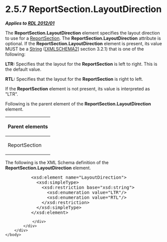 <html dir="LTR" xmlns:mshelp="http://msdn.microsoft.com/mshelp" xmlns:ddue="http://ddue.schemas.microsoft.com/authoring/2003/5" xmlns:xlink="http://www.w3.org/1999/xlink" xmlns:tool="http://www.microsoft.com/tooltip">
    <head>
        <meta http-equiv="Content-Type" content="text/html; CHARSET=utf-8"></meta>
        <meta name="save" content="history"></meta>
        <title>2.5.7 ReportSection.LayoutDirection</title>
        <xml>
            <mshelp:toctitle title="2.5.7 ReportSection.LayoutDirection"></mshelp:toctitle>
            <mshelp:rltitle title="[MS-RDL]: ReportSection.LayoutDirection"></mshelp:rltitle>
            <mshelp:keyword index="A" term="b8269680-5fba-403b-ac99-84e8cc7705cb"></mshelp:keyword>
            <mshelp:attr name="DCSext.ContentType" value="open specification"></mshelp:attr>
            <mshelp:attr name="AssetID" value="b8269680-5fba-403b-ac99-84e8cc7705cb"></mshelp:attr>
            <mshelp:attr name="TopicType" value="kbRef"></mshelp:attr>
            <mshelp:attr name="DCSext.Title" value="[MS-RDL]: ReportSection.LayoutDirection" />
        </xml>
    </head>
    <body>
        <div id="header">
            <h1 class="heading">2.5.7 ReportSection.LayoutDirection</h1>
        </div>
        <div id="mainSection">
            <div id="mainBody">
                <div id="allHistory" class="saveHistory"></div>
                <div id="sectionSection0" class="section" name="collapseableSection">
                    

<p><b><i>Applies to </i></b><a href="f165fb82-3c5a-4369-961c-128de233638c.htm"><b><i>RDL 2012/01</i></b></a></p>

<p>The <b>ReportSection.LayoutDirection</b> element specifies
the layout direction to use for a <a href="96c3d25f-d8ce-4fe4-ab03-592edaa4a1da.htm">ReportSection</a>. The <b>ReportSection.LayoutDirection</b>
attribute is optional. If the <b>ReportSection.LayoutDirection</b> element is
present, its value MUST be a <a href="1ed81ef3-a683-45e3-aaad-bd2bbe71bc3d.htm">String</a>
(<a href="https://go.microsoft.com/fwlink/?LinkId=90610">[XMLSCHEMA2]</a>
section 3.2.1) that is one of the following:</p>

<p><b>LTR:</b> Specifies that the layout for the <b>ReportSection</b>
is left to right. This is the default value.</p>

<p><b>RTL:</b> Specifies that the layout for the <b>ReportSection</b>
is right to left.</p>

<p>If the <b>ReportSection</b> element is not present, its
value is interpreted as &quot;LTR&quot;.</p>

<p>Following is the parent element of the <b>ReportSection.LayoutDirection</b>
element.</p>

<table>
 <thead>
  <tr>
   <th>
   <p>Parent elements</p>
   </th>
  </tr>
 </thead>
 <tr>
  <td>
  <p>ReportSection</p>
  </td>
 </tr>
</table>

<p>The following is the XML Schema definition of the <b>ReportSection.LayoutDirection</b>
element.</p>

<dl>
<dd>
<div><pre>     &lt;xsd:element name=&quot;LayoutDirection&quot;&gt;
       &lt;xsd:simpleType&gt;
         &lt;xsd:restriction base=&quot;xsd:string&quot;&gt;
           &lt;xsd:enumeration value=&quot;LTR&quot;/&gt;
           &lt;xsd:enumeration value=&quot;RTL&quot;/&gt;
         &lt;/xsd:restriction&gt;
       &lt;/xsd:simpleType&gt;
     &lt;/xsd:element&gt;
</pre></div>
</dd></dl>


                </div>
            </div>
        </div>
    </body>
</html>